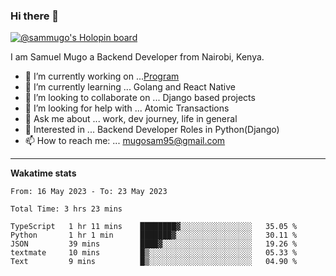 ### Hi there 👋

[![@sammugo's Holopin board](https://holopin.me/sammugo)](https://holopin.io/@sammugo)

I am Samuel Mugo a Backend Developer from Nairobi, Kenya.

<!--
**sam-mugo/sam-mugo** is a ✨ _special_ ✨ repository because its `README.md` (this file) appears on your GitHub profile.
-->



- 🔭 I’m currently working on ...[Program](https://github.com/sam-mugo/program)
- 🌱 I’m currently learning ... Golang and React Native
- 👯 I’m looking to collaborate on ... Django based projects
- 🤔 I’m looking for help with ... Atomic Transactions
- 💬 Ask me about ... work, dev journey, life in general
- 💼 Interested in ... Backend Developer Roles in Python(Django) 
- 📫 How to reach me: ... [mugosam95@gmail.com](mailto:mugosam95@gmail.com)

-------
**Wakatime stats**
<!--START_SECTION:waka-->

```text
From: 16 May 2023 - To: 23 May 2023

Total Time: 3 hrs 23 mins

TypeScript   1 hr 11 mins    ████████▓░░░░░░░░░░░░░░░░   35.05 %
Python       1 hr 1 min      ███████▓░░░░░░░░░░░░░░░░░   30.11 %
JSON         39 mins         ████▓░░░░░░░░░░░░░░░░░░░░   19.26 %
textmate     10 mins         █▒░░░░░░░░░░░░░░░░░░░░░░░   05.33 %
Text         9 mins          █▒░░░░░░░░░░░░░░░░░░░░░░░   04.90 %
```

<!--END_SECTION:waka-->





